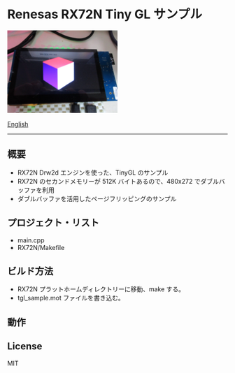 Renesas RX72N Tiny GL サンプル
=========

<img src="../docs/TinyGLsample.jpg" width="50%">

[English](README.md)
   
---
   
## 概要
- RX72N Drw2d エンジンを使った、TinyGL のサンプル
- RX72N のセカンドメモリーが 512K バイトあるので、480x272 でダブルバッファを利用
- ダブルバッファを活用したページフリッピングのサンプル

## プロジェクト・リスト
- main.cpp
- RX72N/Makefile
      
## ビルド方法
- RX72N プラットホームディレクトリーに移動、make する。
- tgl_sample.mot ファイルを書き込む。
   
## 動作
      
License
---

MIT

